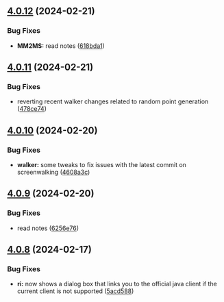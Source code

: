 ## [4.0.12](https://github.com/Torwent/SRL-T/compare/v4.0.11...v4.0.12) (2024-02-21)


### Bug Fixes

* **MM2MS:** read notes ([618bda1](https://github.com/Torwent/SRL-T/commit/618bda17cec05f162dfc39c7b118e916372997db))



## [4.0.11](https://github.com/Torwent/SRL-T/compare/v4.0.10...v4.0.11) (2024-02-21)


### Bug Fixes

* reverting recent walker changes related to random point generation ([478ce74](https://github.com/Torwent/SRL-T/commit/478ce74c36598df3f6e0fdf6dfbae525fafbcc7f))



## [4.0.10](https://github.com/Torwent/SRL-T/compare/v4.0.9...v4.0.10) (2024-02-20)


### Bug Fixes

* **walker:** some tweaks to fix issues with the latest commit on screenwalking ([4608a3c](https://github.com/Torwent/SRL-T/commit/4608a3cd116d8c3dca70e6d083d2239fb9468e77))



## [4.0.9](https://github.com/Torwent/SRL-T/compare/v4.0.8...v4.0.9) (2024-02-20)


### Bug Fixes

* read notes ([6256e76](https://github.com/Torwent/SRL-T/commit/6256e7691dcb8e670bcef259ce2c05c41e994f2a))



## [4.0.8](https://github.com/Torwent/SRL-T/compare/v4.0.7...v4.0.8) (2024-02-17)


### Bug Fixes

* **ri:** now shows a dialog box that links you to the official java client if the current client is not supported ([5acd588](https://github.com/Torwent/SRL-T/commit/5acd5886b317fefc4ba45aa6a2ee7ea10d50d81e))



